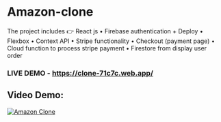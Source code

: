 # Amazon-clone
The project includes 👉 React js • Firebase authentication + Deploy • Flexbox • Context API • Stripe functionality • Checkout (payment page) •  Cloud function to process stripe payment • Firestore from display user  order 
### LIVE DEMO - https://clone-71c7c.web.app/

## Video Demo:

[![Amazon Clone](http://img.youtube.com/vi/q4GMlTmVroI/0.jpg)](http://www.youtube.com/watch?v=q4GMlTmVroI "Amazon Clone")
